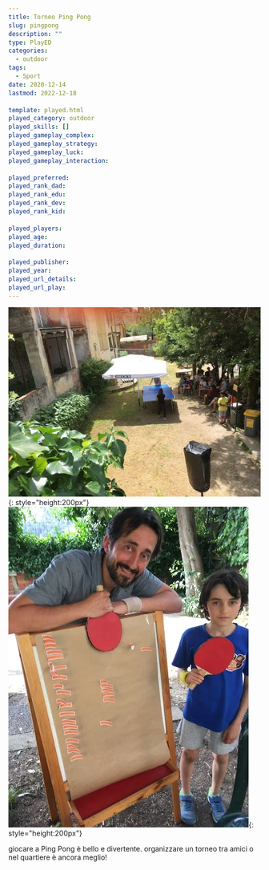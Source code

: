 ```yaml
---
title: Torneo Ping Pong
slug: pingpong
description: ""
type: PlayED
categories:
  - outdoor
tags:
  - Sport
date: 2020-12-14
lastmod: 2022-12-18

template: played.html
played_category: outdoor
played_skills: []
played_gameplay_complex: 
played_gameplay_strategy: 
played_gameplay_luck: 
played_gameplay_interaction: 

played_preferred: 
played_rank_dad: 
played_rank_edu: 
played_rank_dev: 
played_rank_kid: 

played_players: 
played_age: 
played_duration: 

played_publisher: 
played_year: 
played_url_details: 
played_url_play: 
---
```


![](img/pingpong.webp){: style="height:200px"}
![](img/pingpong_torneo.webp){: style="height:200px"}

giocare a Ping Pong è bello e divertente.
organizzare un torneo tra amici o nel quartiere è ancora meglio!
